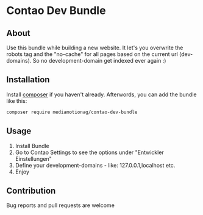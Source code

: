 # Contao Dev Bundle

## About
Use this bundle while building a new website.
It let's you overwrite the robots tag and the "no-cache" for all pages based on the current url (dev-domains).
So no development-domain get indexed ever again :)

## Installation
Install [composer](https://getcomposer.org) if you haven't already.
Afterwords, you can add the bundle like this:
```sh
composer require mediamotionag/contao-dev-bundle
```

## Usage
1. Install Bundle
2. Go to Contao Settings to see the options under "Entwickler Einstellungen"
3. Define your development-domains - like: 127.0.0.1,localhost etc.
2. Enjoy

## Contribution
Bug reports and pull requests are welcome
